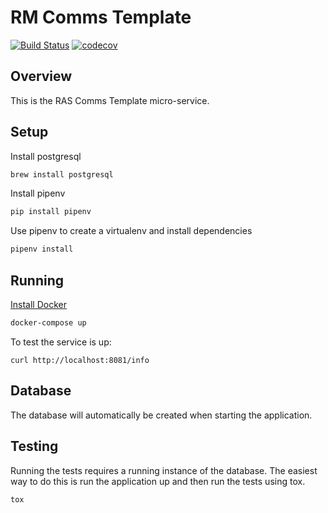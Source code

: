 # RM Comms Template
[![Build Status](https://travis-ci.org/ONSdigital/rm-comms-template-service.svg?branch=master)](https://travis-ci.org/ONSdigital/rm-comms-template-service) 
[![codecov](https://codecov.io/gh/ONSdigital/rm-comms-template-service/branch/master/graph/badge.svg)](https://codecov.io/gh/ONSdigital/rm-comms-template-service)


## Overview
This is the RAS Comms Template micro-service.


## Setup
Install postgresql
```bash
brew install postgresql
```

Install pipenv
```bash
pip install pipenv
```

Use pipenv to create a virtualenv and install dependencies
```bash
pipenv install
```
## Running
[Install Docker](https://docs.docker.com/engine/installation/)
```bash
docker-compose up
```
To test the service is up:

```
curl http://localhost:8081/info
```

## Database

The database will automatically be created when starting the application.

## Testing
Running the tests requires a running instance of the database. The easiest way to do this is run the application up 
and then run the tests using tox.
```
tox
```